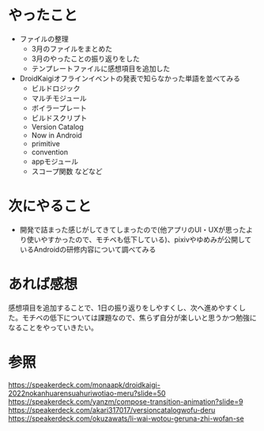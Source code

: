 # やったこと
* ファイルの整理
  * 3月のファイルをまとめた
  * 3月のやったことの振り返りをした
  * テンプレートファイルに感想項目を追加した
* DroidKaigiオフラインイベントの発表で知らなかった単語を並べてみる
  * ビルドロジック
  * マルチモジュール
  * ボイラープレート
  * ビルドスクリプト
  * Version Catalog
  * Now in Android
  * primitive
  * convention
  * appモジュール
  * スコープ関数
  などなど
# 次にやること
* 開発で詰まった感じがしてきてしまったので(他アプリのUI・UXが思ったより使いやすかったので、モチベも低下している)、pixivやゆめみが公開しているAndroidの研修内容について調べてみる
# あれば感想
感想項目を追加することで、1日の振り返りをしやすくし、次へ進めやすくした。モチベの低下については課題なので、焦らず自分が楽しいと思うかつ勉強になることをやっていきたい。
# 参照
https://speakerdeck.com/monaapk/droidkaigi-2022nokanhuarensuahuriwotiao-meru?slide=50
https://speakerdeck.com/yanzm/compose-transition-animation?slide=9
https://speakerdeck.com/akari317017/versioncatalogwofu-deru
https://speakerdeck.com/okuzawats/li-wai-wotou-geruna-zhi-wofan-se

